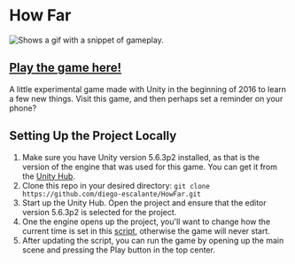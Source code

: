 # How Far

<picture>
  <source srcset="../assets/gameplay.gif?raw=true">
  <img alt="Shows a gif with a snippet of gameplay." src="../assets/gameplay.gif?raw=true">
</picture>

## [Play the game here!](https://diego-escalante.itch.io/how-far)
A little experimental game made with Unity in the beginning of 2016 to learn a few new things. Visit this game, and then perhaps set a reminder on your phone?

## Setting Up the Project Locally
1. Make sure you have Unity version 5.6.3p2 installed, as that is the version of the engine that was used for this game. You can get it from the [Unity Hub](https://unity.com/download).
2. Clone this repo in your desired directory: `git clone https://github.com/diego-escalante/HowFar.git`
3. Start up the Unity Hub. Open the project and ensure that the editor version 5.6.3p2 is selected for the project.
4. One the engine opens up the project, you'll want to change how the current time is set in this [script](https://github.com/diego-escalante/HowFar/blob/master/Assets/Scripts/GameCtrl.cs), otherwise the game will never start.
5. After updating the script, you can run the game by opening up the main scene and pressing the Play button in the top center.

